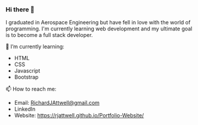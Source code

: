 ### Hi there 👋

I graduated in Aerospace Engineering but have fell in love with the world of programming. I'm currently learning web development and my ultimate goal is to become a full stack developer.

🌱 I’m currently learning:
 - HTML
 - CSS
 - Javascript
 - Bootstrap

📫 How to reach me:
 - Email: RichardJAttwell@gmail.com
 - LinkedIn
 - Website: https://rjattwell.github.io/Portfolio-Website/




<!--
**RJAttwell/RJAttwell** is a ✨ _special_ ✨ repository because its `README.md` (this file) appears on your GitHub profile.

Here are some ideas to get you started:

- 🔭 I’m currently working on ...
- 🌱 I’m currently learning ...
- 👯 I’m looking to collaborate on ...
- 🤔 I’m looking for help with ...
- 💬 Ask me about ...
- 📫 How to reach me: ...
- 😄 Pronouns: ...
- ⚡ Fun fact: ...
-->
